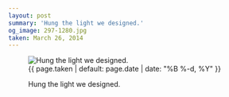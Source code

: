 ```yaml
---
layout: post
summary: 'Hung the light we designed.'
og_image: 297-1280.jpg
taken: March 26, 2014
---
```


<figure class="post" data-src="{{ site.assets_url }}/{{ page.og_image }}">
<img alt="Hung the light we designed." sizes="(min-width: 700px) 50vw, calc(100vw - 2rem)" src="{{ site.assets_url }}/297-640.jpg" srcset="{{ site.assets_url }}/297-1280.jpg 1280w, {{ site.assets_url }}/297-960.jpg 960w, {{ site.assets_url }}/297-640.jpg 640w, {{ site.assets_url }}/297-320.jpg 320w"/>
<figcaption>
<time>{{ page.taken | default: page.date | date: "%B %-d, %Y" }}</time>
<p>Hung the light we designed.</p>
</figcaption>
</figure>
